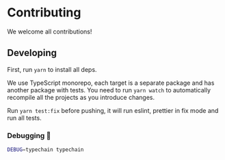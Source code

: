 # Contributing

We welcome all contributions!

## Developing

First, run `yarn` to install all deps.

We use TypeScript monorepo, each target is a separate package and has another package with tests. You need to run
`yarn watch` to automatically recompile all the projects as you introduce changes.

Run `yarn test:fix` before pushing, it will run eslint, prettier in fix mode and run all tests.

### Debugging 🐞

```sh
DEBUG=typechain typechain
```
